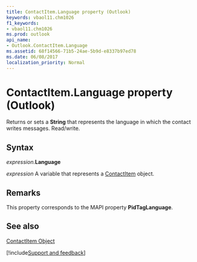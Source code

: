 ```yaml
---
title: ContactItem.Language property (Outlook)
keywords: vbaol11.chm1026
f1_keywords:
- vbaol11.chm1026
ms.prod: outlook
api_name:
- Outlook.ContactItem.Language
ms.assetid: 68f14566-71b5-24ae-5b9d-e8337b97ed78
ms.date: 06/08/2017
localization_priority: Normal
---
```



# ContactItem.Language property (Outlook)

Returns or sets a  **String** that represents the language in which the contact writes messages. Read/write.


## Syntax

_expression_.**Language**

_expression_ A variable that represents a [ContactItem](Outlook.ContactItem.md) object.


## Remarks

This property corresponds to the MAPI property  **PidTagLanguage**.


## See also


[ContactItem Object](Outlook.ContactItem.md)

[!include[Support and feedback](~/includes/feedback-boilerplate.md)]